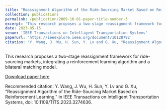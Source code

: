 ```yaml
---
title: "Reassignment Algorithm of the Ride-Sourcing Market Based on Reinforcement Learning"
collection: publications
permalink: /publication/2009-10-01-paper-title-number-3
excerpt: 'This research proposes a two-stage reassignment framework for ride-sourcing markets, integrating a reinforcement learning algorithm and a bilateral matching model, which has been demonstrated to enhance passenger experience, reduce driving costs, and contribute to eco-friendly travel by learning passenger travel patterns and adjusting vehicle reassignment timings.'
date: 2023-05-15
venue: 'IEEE Transactions on Intelligent Transportation Systems'
paperurl: 'https://ieeexplore.ieee.org/document/10128792'
citation: 'Y. Wang, J. Wu, H. Sun, Y. Lv and G. Xu, "Reassignment Algorithm of the Ride-Sourcing Market Based on Reinforcement Learning," in IEEE Transactions on Intelligent Transportation Systems, doi: 10.1109/TITS.2023.3274636.'
---
```

This research proposes a two-stage reassignment framework for ride-sourcing markets, integrating a reinforcement learning algorithm and a bilateral matching model.

[Download paper here](https://ieeexplore.ieee.org/document/10128792)

Recommended citation: Y. Wang, J. Wu, H. Sun, Y. Lv and G. Xu, "Reassignment Algorithm of the Ride-Sourcing Market Based on Reinforcement Learning," in IEEE Transactions on Intelligent Transportation Systems, doi: 10.1109/TITS.2023.3274636.